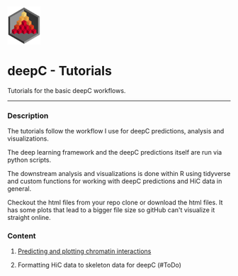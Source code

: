 <img src="docs/logo_1_transparent.png" width="75">

# deepC - Tutorials
Tutorials for the basic deepC workflows.

-------------------------------------------------------------------------------

### Description

The tutorials follow the workflow I use for deepC predictions, analysis and visualizations. 

The deep learning framework and the deepC predictions itself are run via python scripts.

The downstream analysis and visualizations is done within R using tidyverse and custom functions for working with deepC predictions and HiC data in general.

Checkout the html files from your repo clone or download the html files. It has some plots that lead to a bigger file size so gitHub can't visualize it straight online.

### Content

1) [Predicting and plotting chromatin interactions](./tutorial_predict_and_plot.html)

2) Formatting HiC data to skeleton data for deepC (#ToDo)

